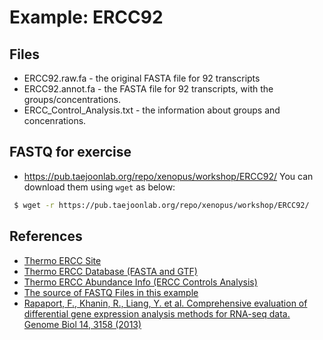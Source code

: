 # Example: ERCC92 

## Files
* ERCC92.raw.fa - the original FASTA file for 92 transcripts
* ERCC92.annot.fa - the FASTA file for 92 transcripts, with the groups/concentrations.
* ERCC_Control_Analysis.txt - the information about groups and concenrations.

## FASTQ for exercise
* https://pub.taejoonlab.org/repo/xenopus/workshop/ERCC92/
You can download them using `wget` as below:
```bash
 $ wget -r https://pub.taejoonlab.org/repo/xenopus/workshop/ERCC92/
```

## References
* [Thermo ERCC Site](https://www.thermofisher.com/order/catalog/product/4456739)
* [Thermo ERCC Database (FASTA and GTF)](https://assets.thermofisher.com/TFS-Assets/LSG/manuals/ERCC92.zip)
* [Thermo ERCC Abundance Info (ERCC Controls Analysis)](https://assets.thermofisher.com/TFS-Assets/LSG/manuals/cms_095046.txt)
* [The source of FASTQ Files in this example](https://www.ebi.ac.uk/ena/data/view/PRJNA214799)
* [Rapaport, F., Khanin, R., Liang, Y. et al. Comprehensive evaluation of differential gene expression analysis methods for RNA-seq data. Genome Biol 14, 3158 (2013)](https://doi.org/10.1186/gb-2013-14-9-r95)

